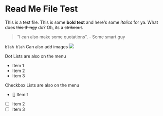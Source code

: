 # Read Me File Test
This is a test file.
This is some **bold text** and here's some *italics* for ya.
What does ~~this thingy~~ do? Oh, its a ~~strikeout~~.

> "I can also make some quotations". - Some smart guy

`blah blah`
Can also add images ![](https://code.visualstudio.com/assets/images/microsoft-logo.png)

Dot Lists are also on the menu
- Item 1
- Item 2
- Item 3

Checkbox Lists are also on the menu
- [] Item 1
- [ ] Item 2
- [ ] Item 3